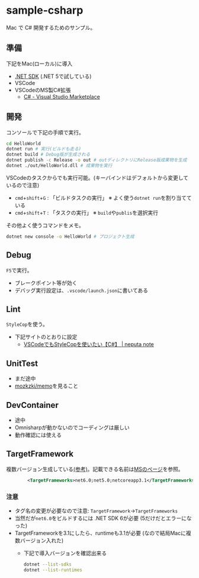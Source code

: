 # sample-csharp

Mac で C# 開発するためのサンプル。

## 準備

下記をMac(ローカル)に導入

- [.NET SDK](https://docs.microsoft.com/ja-jp/dotnet/core/install/macos) (.NET 5で試している)
- VSCode
- VSCodeのMS製C#拡張
  - [C# - Visual Studio Marketplace](https://marketplace.visualstudio.com/items?itemName=ms-dotnettools.csharp)

## 開発

コンソールで下記の手順で実行。

```sh
cd HelloWorld
dotnet run # 実行(ビルドも走る)
dotnet build # Debug版が生成される
dotnet publish -c Release -o out # outディレクトリにRelease版成果物を生成
dotnet ./out/HelloWorld.dll # 成果物を実行
```

VSCodeのタスクからでも実行可能。(キーバインドはデフォルトから変更しているので注意)

- `cmd`+`shift`+`G` : 「ビルドタスクの実行」 ※ よく使う`dotnet run`を割り当てている
- `cmd`+`shift`+`T` : 「タスクの実行」 ※ `build`や`publis`を選択実行

その他よく使うコマンドをメモ。

```sh
dotnet new console -o HelloWorld # プロジェクト生成
```

## Debug

`F5`で実行。

- ブレークポイント等が効く
- デバッグ実行設定は、`.vscode/launch.json`に書いてある

## Lint

`StyleCop`を使う。

- 下記サイトのとおりに設定
  - [VSCodeでもStyleCopを使いたい【C#】 | neputa note](https://www.neputa-note.net/2020/10/vscode-stylecop.html#VSCode%E3%81%A7.editorconfig%E3%82%92%E4%BD%BF%E3%81%88%E3%82%8B%E3%82%88%E3%81%86%E3%81%AB%E3%81%99%E3%82%8B%E6%89%8B%E9%A0%86)

## UnitTest

- まだ途中
- [mozkzki/memo](https://github.com/mozkzki/memo)を見ること

## DevContainer

- 途中
- Omnisharpが動かないのでコーディングは厳しい
- 動作確認には使える

## TargetFramework

複数バージョン生成している[(参考)](https://kazuhira-r.hatenablog.com/entry/2021/04/02/013829)。記載できる名前は[MSのページ](https://docs.microsoft.com/ja-jp/dotnet/standard/frameworks)を参照。

```xml
        <TargetFrameworks>net6.0;net5.0;netcoreapp3.1</TargetFrameworks>
```

### 注意

- タグ名の変更が必要なので注意: `TargetFramework`→`TargetFrameworks`
- 当然だが`net6.0`をビルドするには .NET SDK 6が必要 (5だけだとエラーになった)
- TargetFrameworkを3.1にしたら、runtimeも3.1が必要 (なので結局Macに複数バージョン入れた)
  - 下記で導入バージョンを確認出来る

    ```sh
    dotnet --list-sdks
    dotnet --list-runtimes
    ```
